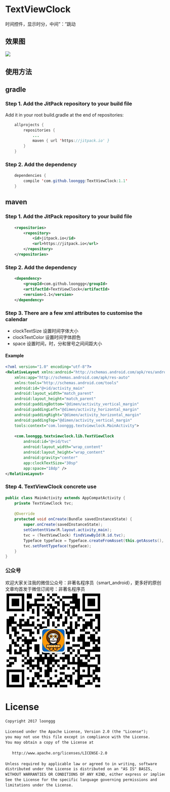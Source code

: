 # TextViewClock
时间控件，显示时分，中间”：”跳动

## 效果图
![](https://raw.githubusercontent.com/loonggg/TextViewClock/master/img/ddd.gif)

## 使用方法

## gradle
### Step 1. Add the JitPack repository to your build file
Add it in your root build.gradle at the end of repositories:
```java
	allprojects {
		repositories {
			...
			maven { url 'https://jitpack.io' }
		}
	}
```

### Step 2. Add the dependency
```java
	dependencies {
	    compile 'com.github.loonggg:TextViewClock:1.1'
	}
 ```
 
## maven
### Step 1. Add the JitPack repository to your build file  
```xml
	<repositories>
		<repository>
		    <id>jitpack.io</id>
		    <url>https://jitpack.io</url>
		</repository>
	</repositories>
```

### Step 2. Add the dependency
```xml
	<dependency>
	    <groupId>com.github.loonggg</groupId>
	    <artifactId>TextViewClock</artifactId>
	    <version>1.1</version>
	</dependency>
```

### Step 3. There are a few xml attributes to customise the calendar
* clockTextSize 设置时间字体大小
* clockTextColor 设置时间字体颜色
* space 设置时间，时，分和冒号之间间距大小

#### Example
```xml
<?xml version="1.0" encoding="utf-8"?>
<RelativeLayout xmlns:android="http://schemas.android.com/apk/res/android"
    xmlns:app="http://schemas.android.com/apk/res-auto"
    xmlns:tools="http://schemas.android.com/tools"
    android:id="@+id/activity_main"
    android:layout_width="match_parent"
    android:layout_height="match_parent"
    android:paddingBottom="@dimen/activity_vertical_margin"
    android:paddingLeft="@dimen/activity_horizontal_margin"
    android:paddingRight="@dimen/activity_horizontal_margin"
    android:paddingTop="@dimen/activity_vertical_margin"
    tools:context="com.loonggg.textviewclock.MainActivity">

    <com.loonggg.textviewclock.lib.TextViewClock
        android:id="@+id/tvc"
        android:layout_width="wrap_content"
        android:layout_height="wrap_content"
        android:gravity="center"
        app:clockTextSize="30sp"
        app:space="18dp" />
</RelativeLayout>
```

### Step 4. TextViewClock concrete use 
```java
public class MainActivity extends AppCompatActivity {
    private TextViewClock tvc;

    @Override
    protected void onCreate(Bundle savedInstanceState) {
        super.onCreate(savedInstanceState);
        setContentView(R.layout.activity_main);
        tvc = (TextViewClock) findViewById(R.id.tvc);
        Typeface typeface = Typeface.createFromAsset(this.getAssets(), "fonts/weds.ttf");
        tvc.setFontTypeface(typeface);
    }
}
```
### 公众号
欢迎大家关注我的微信公众号：非著名程序员（smart_android），更多好的原创文章均首发于微信订阅号：非著名程序员
![](https://raw.githubusercontent.com/loonggg/BlogImages/master/%E5%85%AC%E4%BC%97%E5%8F%B7%E4%BA%8C%E7%BB%B4%E7%A0%81/erweima.jpg)

# License
```xml
Copyright 2017 loonggg

Licensed under the Apache License, Version 2.0 (the "License");
you may not use this file except in compliance with the License.
You may obtain a copy of the License at

   http://www.apache.org/licenses/LICENSE-2.0

Unless required by applicable law or agreed to in writing, software
distributed under the License is distributed on an "AS IS" BASIS,
WITHOUT WARRANTIES OR CONDITIONS OF ANY KIND, either express or implied.
See the License for the specific language governing permissions and
limitations under the License.
```
